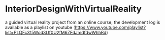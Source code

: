 # InteriorDesignWithVirtualReality
a guided virtual reality project from an online course; the development log is available as a playlist on youtube (https://www.youtube.com/playlist?list=PLQFc315Wod3Uf0U2fM6ZFdJmdfdwWhhBd)